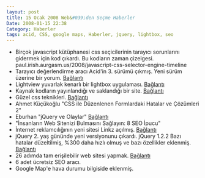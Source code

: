 ```yaml
---
layout: post
title: 15 Ocak 2008 Web&#039;den Seçme Haberler
Date: 2008-01-15 22:38
Category: Haberler
tags: acid, CSS, google maps, Haberler, jquery, lightbox, seo
---
```


-   Birçok javascript kütüphanesi css seçicilerinin tarayıcı sorunlarını
    gidermek için kod çıkardı. Bu kodların zaman çizelgesi. paul.irish.aurgasm.us/2008/javascript-css-selector-engine-timeline
-   Tarayıcı değerlendirme aracı Acid'in 3. sürümü çıkmış. Yeni sürüm
    üzerine bir yorum. [Bağlantı][1]
-   Lightview yuvarlak kenarlı bir lightbox uygulaması. [Bağlantı][2]
-   Kaynak kodların yayınlandığı ve saklandığı bir site. [Bağlantı][3]
-   Güzel css teknikleri. [Bağlantı][4]
-   Ahmet Küçükoğlu "CSS ile Düzenlenen Formlardaki Hatalar ve Çözümleri
    2" 
-   Eburhan "jQuery ve Olaylar" [Bağlantı][6]
-   "İnsanların Web Sitenizi Bulmasını Sağlayın: 8 SEO İpucu"
-   İnternet reklamcılığının yeni sitesi Linkz açılmış. [Bağlantı][8]
-   jQuery 2. yaş gününde yeni versiyonunu çıkardı. jQuery 1.2.2 Bazı
    hatalar düzeltilmiş, %300 daha hızlı olmuş ve bazı özellikler
    eklenmiş. [Bağlantı][9]
-   26 adımda tam erişilebilir web sitesi yapmak. [Bağlantı][10]
-   6 adet ücretsiz SEO aracı.
-   Google Map'e hava durumu bilgiside eklenmiş. 


  [1]: http://ejohn.org/blog/acid3-tackles-ecmascript/ "Acid 3"
  [2]: http://www.nickstakenburg.com/projects/lightview/
    "yuvarlak kenarlı lightbox"
  [3]: http://snipplr.com/ "kaynak kodlar"
  [4]: http://mondaybynoon.com/2008/01/14/improving-your-process-css-techniques-part-2/
    "css teknikleri"
  [6]: http://www.eburhan.com/jquery-ve-olaylar/ "olaylar"
  [8]: http://www.linkz.net/ "Linkz"
  [9]: http://docs.jquery.com/Release:jQuery_1.2.2 "jQuery 1.2.2"
  [10]: http://www.webmasterworld.com/accessibility_usability/3548855.htm
    "26 adım"